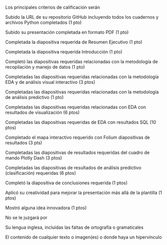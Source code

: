 Los principales criterios de calificación serán

Subido la URL de su repositorio GitHub incluyendo todos los cuadernos y archivos Python completados (1 pto)

Subido su presentación completada en formato PDF (1 pto)

Completada la diapositiva requerida de Resumen Ejecutivo (1 pto)

Completada la diapositiva requerida Introducción (1 pto)

Completó las diapositivas requeridas relacionadas con la metodología de recopilación y manejo de datos (1 pto)

Completadas las diapositivas requeridas relacionadas con la metodología EDA y de análisis visual interactivo (3 ptos)

Completadas las diapositivas requeridas relacionadas con la metodología de análisis predictivo (1 pto)

Completadas las diapositivas requeridas relacionadas con EDA con resultados de visualización (6 ptos)

Completadas las diapositivas requeridas de EDA con resultados SQL (10 ptos)

Completado el mapa interactivo requerido con Folium diapositivas de resultados (3 pts)

Completadas las diapositivas de resultados requeridas del cuadro de mando Plotly Dash (3 ptos)

Completadas las diapositivas de resultados de análisis predictivo (clasificación) requeridas (6 ptos)

Completó la diapositiva de conclusiones requerida (1 ptos)

Aplicó su creatividad para mejorar la presentación más allá de la plantilla (1 ptos)

Mostró alguna idea innovadora (1 ptos)

No se le juzgará por

Su lengua inglesa, incluidas las faltas de ortografía o gramaticales

El contenido de cualquier texto o imagen(es) o donde haya un hipervínculo